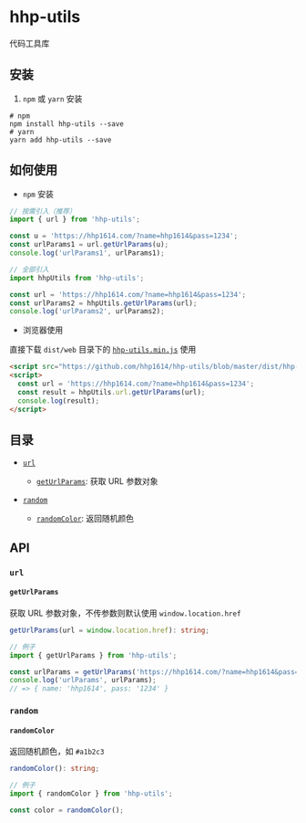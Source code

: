 # hhp-utils

代码工具库

## 安装

1. `npm` 或 `yarn` 安装

```shell
# npm
npm install hhp-utils --save
# yarn
yarn add hhp-utils --save
```

## 如何使用

- `npm` 安装

```ts
// 按需引入（推荐）
import { url } from 'hhp-utils';

const u = 'https://hhp1614.com/?name=hhp1614&pass=1234';
const urlParams1 = url.getUrlParams(u);
console.log('urlParams1', urlParams1);

// 全部引入
import hhpUtils from 'hhp-utils';

const url = 'https://hhp1614.com/?name=hhp1614&pass=1234';
const urlParams2 = hhpUtils.getUrlParams(url);
console.log('urlParams2', urlParams2);
```

- 浏览器使用

直接下载 `dist/web` 目录下的 [`hhp-utils.min.js`](https://github.com/hhp1614/hhp-utils/blob/master/dist/hhp-utils.min.js) 使用

```html
<script src="https://github.com/hhp1614/hhp-utils/blob/master/dist/hhp-utils.min.js"></script>
<script>
  const url = 'https://hhp1614.com/?name=hhp1614&pass=1234';
  const result = hhpUtils.url.getUrlParams(url);
  console.log(result);
</script>
```

## 目录

- [`url`](#`url`)

  - [`getUrlParams`](#`getUrlParams`): 获取 URL 参数对象

* [`random`](#`random`)

  - [`randomColor`](#`randomColor`): 返回随机颜色

## API

### `url`

#### `getUrlParams`

获取 URL 参数对象，不传参数则默认使用 `window.location.href`

```ts
getUrlParams(url = window.location.href): string;

// 例子
import { getUrlParams } from 'hhp-utils';

const urlParams = getUrlParams('https://hhp1614.com/?name=hhp1614&pass=1234');
console.log('urlParams', urlParams);
// => { name: 'hhp1614', pass: '1234' }
```

### `random`

#### `randomColor`

返回随机颜色，如 `#a1b2c3`

```ts
randomColor(): string;

// 例子
import { randomColor } from 'hhp-utils';

const color = randomColor();
```
